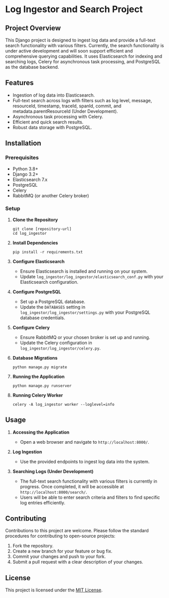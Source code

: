 
# Log Ingestor and Search Project

## Project Overview

This Django project is designed to ingest log data and provide a full-text search functionality with various filters. Currently, the search functionality is under active development and will soon support efficient and comprehensive querying capabilities. It uses Elasticsearch for indexing and searching logs, Celery for asynchronous task processing, and PostgreSQL as the database backend.

## Features

- Ingestion of log data into Elasticsearch.
- Full-text search across logs with filters such as log level, message, resourceId, timestamp, traceId, spanId, commit, and metadata.parentResourceId (Under Development).
- Asynchronous task processing with Celery.
- Efficient and quick search results.
- Robust data storage with PostgreSQL.

## Installation

### Prerequisites

- Python 3.8+
- Django 3.2+
- Elasticsearch 7.x
- PostgreSQL
- Celery
- RabbitMQ (or another Celery broker)

### Setup

1. **Clone the Repository**
   ```
   git clone [repository-url]
   cd log_ingestor
   ```

2. **Install Dependencies**
   ```
   pip install -r requirements.txt
   ```

3. **Configure Elasticsearch**
   - Ensure Elasticsearch is installed and running on your system.
   - Update `log_ingestor/log_ingestor/elasticsearch_conf.py` with your Elasticsearch configuration.

4. **Configure PostgreSQL**
   - Set up a PostgreSQL database.
   - Update the `DATABASES` setting in `log_ingestor/log_ingestor/settings.py` with your PostgreSQL database credentials.

5. **Configure Celery**
   - Ensure RabbitMQ or your chosen broker is set up and running.
   - Update the Celery configuration in `log_ingestor/log_ingestor/celery.py`.

6. **Database Migrations**
   ```
   python manage.py migrate
   ```

7. **Running the Application**
   ```
   python manage.py runserver
   ```

8. **Running Celery Worker**
   ```
   celery -A log_ingestor worker --loglevel=info
   ```

## Usage

1. **Accessing the Application**
   - Open a web browser and navigate to `http://localhost:8000/`.

2. **Log Ingestion**
   - Use the provided endpoints to ingest log data into the system.

3. **Searching Logs (Under Development)**
   - The full-text search functionality with various filters is currently in progress. Once completed, it will be accessible at `http://localhost:8000/search/`.
   - Users will be able to enter search criteria and filters to find specific log entries efficiently.

## Contributing

Contributions to this project are welcome. Please follow the standard procedures for contributing to open-source projects:

1. Fork the repository.
2. Create a new branch for your feature or bug fix.
3. Commit your changes and push to your fork.
4. Submit a pull request with a clear description of your changes.

## License

This project is licensed under the [MIT License](LICENSE).
